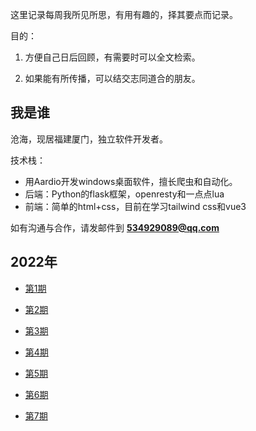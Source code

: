 这里记录每周我所见所思，有用有趣的，择其要点而记录。

目的：

1. 方便自己日后回顾，有需要时可以全文检索。

2. 如果能有所传播，可以结交志同道合的朋友。

## 我是谁

沧海，现居福建厦门，独立软件开发者。

技术栈：

- 用Aardio开发windows桌面软件，擅长爬虫和自动化。
- 后端：Python的flask框架，openresty和一点点lua
- 前端：简单的html+css，目前在学习tailwind css和vue3

如有沟通与合作，请发邮件到 **534929089@qq.com**

## 2022年

- [第1期](https://github.com/theseazhang/weekly_news/blob/main/001.md) 
- [第2期](https://github.com/theseazhang/weekly_news/blob/main/002.md) 
- [第3期](https://github.com/theseazhang/weekly_news/blob/main/003.md) 
- [第4期](https://github.com/theseazhang/weekly_news/blob/main/004.md) 
- [第5期](https://github.com/theseazhang/weekly_news/blob/main/005.md) 
- [第6期](https://github.com/theseazhang/weekly_news/blob/main/006.md)

- [第7期](https://github.com/theseazhang/weekly_news/blob/main/007.md)

